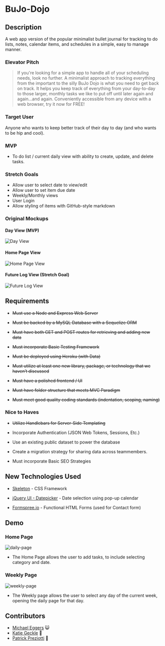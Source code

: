 # BuJo-Dojo

## Description
A web app version of the popular minimalist bullet journal for tracking to do lists, notes, calendar items, and schedules in a simple, easy to manage manner.

### Elevator Pitch
> If you're looking for a simple app to handle all of your scheduling needs, look no further. A minimalist approach to tracking everything from the important to the silly BuJo Dojo is what you need to get back on track. It helps you keep track of everything from your day-to-day to those larger, monthly tasks we like to put off until later again and again...and again. Conveniently accessible from any device with a web browser, try it now for FREE!

### Target User
Anyone who wants to keep better track of their day to day (and who wants to be hip and cool).

### MVP
+ To do list / current daily view with ability to create, update, and delete tasks.

### Stretch Goals
+ Allow user to select date to view/edit
+ Allow user to set item due date
+ Weekly/Monthly views
+ User Login
+ Allow styling of items with GitHub-style markdown

### Original Mockups

#### Day View (MVP)
![Day View](https://user-images.githubusercontent.com/22947371/26908406-73e9ef4c-4bc8-11e7-9736-1d163c11d729.png "BuJo - Day View")

#### Home Page View
![Home Page View](https://user-images.githubusercontent.com/22947371/26908408-73f680b8-4bc8-11e7-96b2-682f744e368e.png "BuJo - Home Page View")

#### Future Log View (Stretch Goal)
![Future Log View](https://user-images.githubusercontent.com/22947371/26908407-73f3b82e-4bc8-11e7-91e0-2b16931067db.png "BuJo - Future Log View")

## Requirements
+ ~~Must use a Node and Express Web Server~~

+ ~~Must be backed by a MySQL Database with a Sequelize ORM~~

+ ~~Must have both GET and POST routes for retrieving and adding new data~~

+ ~~Must incorporate Basic Testing Framework~~

+ ~~Must be deployed using Heroku (with Data)~~

+ ~~Must utilize at least one new library, package, or technology that we haven’t discussed~~

+ ~~Must have a polished frontend / UI~~

+ ~~Must have folder structure that meets MVC Paradigm~~

+ ~~Must meet good quality coding standards (indentation, scoping, naming)~~

### Nice to Haves

+ ~~Utilize Handlebars for Server-Side Templating~~

+ Incorporate Authentication (JSON Web Tokens, Sessions, Etc.)

+ Use an existing public dataset to power the database

+ Create a migration strategy for sharing data across teammembers.

+ Must incorporate Basic SEO Strategies 

## New Technologies Used

+ [Skeleton](http://www.getskeleton.com "Skeleton") - CSS Framework

+ [jQuery UI - Datepicker](https://jqueryui.com/datepicker/ "jQuery UI - Datepicker") - Date selection using pop-up calendar

+ [Formspree.io](https://formspree.io/ "Formspree.io") - Functional HTML Forms (used for Contact form)

## Demo

### Home Page
![daily-page](https://user-images.githubusercontent.com/22500207/27207217-22c51c24-520b-11e7-8114-237d46b4c7dd.gif "BuJo - Home View")

+ The Home Page allows the user to add tasks, to include selecting category and date.

### Weekly Page
![weekly-page](https://user-images.githubusercontent.com/22500207/27241999-187548b8-52a9-11e7-92f9-213237138302.gif "BuJo - Weekly View")

+ The Weekly page allows the user to select any day of the current week, opening the daily page for that day.

## Contributors
+ [Michael Eggers](https://github.com/mdeggers84 "GitHub - Michael") :smiley_cat:
+ [Katie Geckle](https://github.com/katiearina "GitHub - Katie") :tulip:
+ [Patrick Preziotti](https://github.com/ppreziotti "GitHub - Patrick") :balloon: